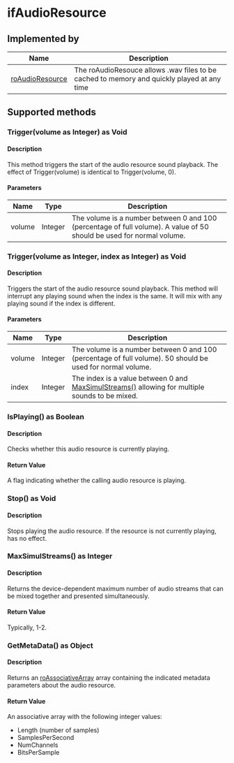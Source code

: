 ifAudioResource
===============

Implemented by
--------------

| Name | Description |
| --- | --- |
| [roAudioResource](/docs/references/brightscript/components/roaudioresource.md "roAudioResource") | The roAudioResouce allows .wav files to be cached to memory and quickly played at any time |

Supported methods
-----------------

### Trigger(volume as Integer) as Void

#### Description

This method triggers the start of the audio resource sound playback. The effect of Trigger(volume) is identical to Trigger(volume, 0).

#### Parameters

| Name | Type | Description |
| --- | --- | --- |
| volume | Integer | The volume is a number between 0 and 100 (percentage of full volume). A value of 50 should be used for normal volume. |

### Trigger(volume as Integer, index as Integer) as Void

#### Description

Triggers the start of the audio resource sound playback. This method will interrupt any playing sound when the index is the same. It will mix with any playing sound if the index is different.

#### Parameters

| Name | Type | Description |
| --- | --- | --- |
| volume | Integer | The volume is a number between 0 and 100 (percentage of full volume). 50 should be used for normal volume. |
| index | Integer | The index is a value between 0 and [MaxSimulStreams()](#maxsimulstreams-as-integer) allowing for multiple sounds to be mixed. |

### IsPlaying() as Boolean

#### Description

Checks whether this audio resource is currently playing.

#### Return Value

A flag indicating whether the calling audio resource is playing.

### Stop() as Void

#### Description

Stops playing the audio resource. If the resource is not currently playing, has no effect.

### MaxSimulStreams() as Integer

#### Description

Returns the device-dependent maximum number of audio streams that can be mixed together and presented simultaneously.

#### Return Value

Typically, 1-2.

### GetMetaData() as Object

#### Description

Returns an [roAssociativeArray](/docs/references/brightscript/components/roassociativearray.md "roAssociativeArray") array containing the indicated metadata parameters about the audio resource.

#### Return Value

An associative array with the following integer values:

*   Length (number of samples)
*   SamplesPerSecond
*   NumChannels
*   BitsPerSample